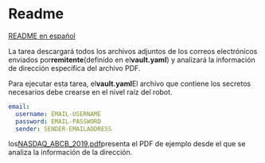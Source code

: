 # Readme

[README en español](https://github.com/mikahanninen/example-robot/blob/main/README.es.md)

La tarea descargará todos los archivos adjuntos de los correos electrónicos enviados por**remitente**(definido en el**vault.yaml**) y analizará la información de dirección específica del archivo PDF.

Para ejecutar esta tarea, el**vault.yaml**El archivo que contiene los secretos necesarios debe crearse en el nivel raíz del robot.

```yaml
email:
  username: EMAIL-USERNAME
  password: EMAIL-PASSWORD
  sender: SENDER-EMAILADDRESS
```

los[NASDAQ_ABCB_2019.pdf](NASDAQ_ABCB_2019.pdf)presenta el PDF de ejemplo desde el que se analiza la información de la dirección.
